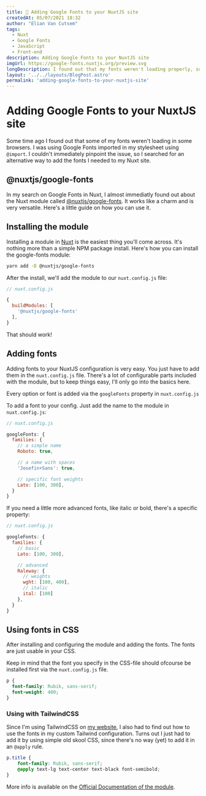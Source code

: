 ```yaml
---
title: 💄 Adding Google Fonts to your NuxtJS site
createdAt: 05/07/2021 18:32
author: "Elian Van Cutsem"
tags:
  - Nuxt
  - Google Fonts
  - JavaScript
  - Front-end
description: Adding Google Fonts to your NuxtJS site
imgUrl: https://google-fonts.nuxtjs.org/preview.svg
longDescription: I found out that my fonts weren't loading properly, so I searched for an alternative.
layout: '../../layouts/BlogPost.astro'
permalink: 'adding-google-fonts-to-your-nuxtjs-site'
---
```


# Adding Google Fonts to your NuxtJS site

Some time ago I found out that some of my fonts weren't loading in some browsers. I was using Google Fonts imported in my stylesheet using `@import`. I couldn't immediately pinpoint the issue, so I searched for an alternative way to add the fonts I needed to my Nuxt site.

## @nuxtjs/google-fonts

In my search on Google Fonts in Nuxt, I almost immediatly found out about the Nuxt module called [@nuxtjs/google-fonts](<https://www.npmjs.com/package/@nuxtjs/google-fonts>). It works like a charm and is very versatile. Here's a little guide on how you can use it.

## Installing the module

Installing a module in [Nuxt](<https://nuxtjs.org>) is the easiest thing you'll come across. It's nothing more than a simple NPM package install. Here's how you can install the google-fonts module:

```bash
yarn add -D @nuxtjs/google-fonts
```

After the install, we'll add the module to our `nuxt.config.js` file:

```js
// nuxt.config.js

{
  buildModules: [
    '@nuxtjs/google-fonts'
  ],
}
```

That should work!

## Adding fonts

Adding fonts to your NuxtJS configuration is very easy. You just have to add them in the `nuxt.config.js` file. There's a lot of configurable parts included with the module, but to keep things easy, I'll only go into the basics here.

Every option or font is added via the `googleFonts` property in `nuxt.config.js`

To add a font to your config. Just add the name to the module in `nuxt.config.js`:

```js
// nuxt.config.js

googleFonts: {
  families: {
    // a simple name
    Roboto: true,

    // a name with spaces
    'Josefin+Sans': true,

    // specific font weights
    Lato: [100, 300],
  }
}
```

If you need a little more advanced fonts, like italic or bold, there's a specific property:

```js
// nuxt.config.js

googleFonts: {
  families: {
    // basic
    Lato: [100, 300],

    // advanced
    Raleway: {
      // weights
      wght: [100, 400],
      // italic
      ital: [100]
    },
  }
}
```

## Using fonts in CSS

After installing and configuring the module and adding the fonts. The fonts are just usable in your CSS.

Keep in mind that the font you specify in the CSS-file should ofcourse be installed first via the `nuxt.config.js` file.

```css
p {
  font-family: Rubik, sans-serif;
  font-weight: 400;
}
```

### Using with TailwindCSS

Since I'm using TailwindCSS on [my website](<https://www.elian.codes>), I also had to find out how to use the fonts in my custom Tailwind configuration. Turns out I just had to add it by using simple old skool CSS, since there's no way (yet) to add it in an `@apply` rule.

```css
p.title {
    font-family: Rubik, sans-serif;
    @apply text-lg text-center text-black font-semibold;
}
```

More info is available on the [Official Documentation of the module](<https://google-fonts.nuxtjs.org/>).

